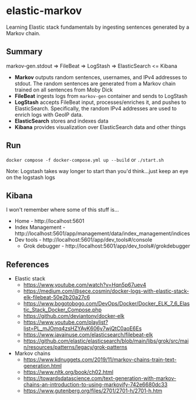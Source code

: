# elastic-markov

Learning Elastic stack fundamentals by ingesting sentences generated by a Markov chain.

## Summary

markov-gen.stdout => FileBeat => LogStash => ElasticSearch <= Kibana

- **Markov** outputs random sentences, usernames, and IPv4 addresses to stdout. 
  The random sentences are generated from a Markov chain trained on all sentences from Moby Dick
- **FileBeat** ingests logs from `markov-gen` container and sends to LogStash
- **LogStash** accepts FileBeat input, processes/enriches it, and pushes to ElasticSearch.
  Specifically, the random IPv4 addresses are used to enrich logs with GeoIP data.
- **ElasticSearch** stores and indexes data
- **Kibana** provides visualization over ElasticSearch data and other things

## Run

`docker compose -f docker-compose.yml up --build` or `./start.sh`

Note: Logstash takes way longer to start than you'd think...just keep an eye on the logstash logs

## Kibana

I won't remember where some of this stuff is...

- Home - http://localhost:5601
- Index Management - http://localhost:5601/app/management/data/index_management/indices
- Dev tools - http://localhost:5601/app/dev_tools#/console
  - Grok debugger - http://localhost:5601/app/dev_tools#/grokdebugger

## References

- Elastic stack
  - https://www.youtube.com/watch?v=Hqn5p67uev4
  - https://medium.com/@sece.cosmin/docker-logs-with-elastic-stack-elk-filebeat-50e2b20a27c6
  - https://www.bogotobogo.com/DevOps/Docker/Docker_ELK_7_6_Elastic_Stack_Docker_Compose.php
  - https://github.com/deviantony/docker-elk
  - https://www.youtube.com/playlist?list=PL_mJOmq4zsHZYAyK606y7wjQtC0aoE6Es
  - https://www.javainuse.com/elasticsearch/filebeat-elk
  - https://github.com/elastic/elasticsearch/blob/main/libs/grok/src/main/resources/patterns/legacy/grok-patterns
- Markov chains
  - https://www.kdnuggets.com/2019/11/markov-chains-train-text-generation.html
  - https://www.nltk.org/book/ch02.html
  - https://towardsdatascience.com/text-generation-with-markov-chains-an-introduction-to-using-markovify-742e6680dc33
  - https://www.gutenberg.org/files/2701/2701-h/2701-h.htm
